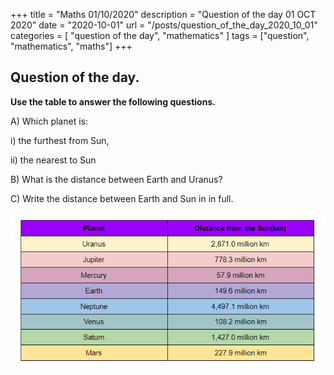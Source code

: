+++
title = "Maths 01/10/2020"
description = "Question of the day 01 OCT 2020"
date = "2020-10-01"
url = "/posts/question_of_the_day_2020_10_01"
categories = [ "question of the day", "mathematics" ]
tags = ["question", "mathematics", "maths"]
+++

## Question of the day.
 
 
**Use the table to answer the following questions.**

A) Which planet is: 

i) the furthest from Sun,

ii) the nearest to Sun

B) What is the distance between Earth and Uranus?

C) Write the distance between Earth and Sun in in full.



![Question](/images/distance_20201001.png)

